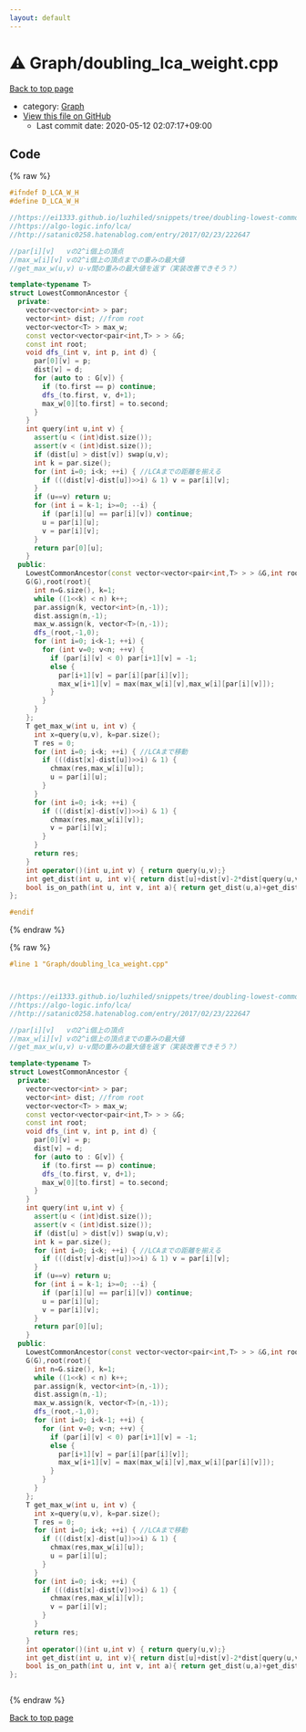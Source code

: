 ```yaml
---
layout: default
---
```


<!-- mathjax config similar to math.stackexchange -->
<script type="text/javascript" async
  src="https://cdnjs.cloudflare.com/ajax/libs/mathjax/2.7.5/MathJax.js?config=TeX-MML-AM_CHTML">
</script>
<script type="text/x-mathjax-config">
  MathJax.Hub.Config({
    TeX: { equationNumbers: { autoNumber: "AMS" }},
    tex2jax: {
      inlineMath: [ ['$','$'] ],
      processEscapes: true
    },
    "HTML-CSS": { matchFontHeight: false },
    displayAlign: "left",
    displayIndent: "2em"
  });
</script>

<script type="text/javascript" src="https://cdnjs.cloudflare.com/ajax/libs/jquery/3.4.1/jquery.min.js"></script>
<script src="https://cdn.jsdelivr.net/npm/jquery-balloon-js@1.1.2/jquery.balloon.min.js" integrity="sha256-ZEYs9VrgAeNuPvs15E39OsyOJaIkXEEt10fzxJ20+2I=" crossorigin="anonymous"></script>
<script type="text/javascript" src="../../assets/js/copy-button.js"></script>
<link rel="stylesheet" href="../../assets/css/copy-button.css" />


# :warning: Graph/doubling_lca_weight.cpp

<a href="../../index.html">Back to top page</a>

* category: <a href="../../index.html#4cdbd2bafa8193091ba09509cedf94fd">Graph</a>
* <a href="{{ site.github.repository_url }}/blob/master/Graph/doubling_lca_weight.cpp">View this file on GitHub</a>
    - Last commit date: 2020-05-12 02:07:17+09:00




## Code

<a id="unbundled"></a>
{% raw %}
```cpp
#ifndef D_LCA_W_H
#define D_LCA_W_H

//https://ei1333.github.io/luzhiled/snippets/tree/doubling-lowest-common-ancestor.html
//https://algo-logic.info/lca/
//http://satanic0258.hatenablog.com/entry/2017/02/23/222647

//par[i][v]   vの2^i個上の頂点
//max_w[i][v] vの2^i個上の頂点までの重みの最大値
//get_max_w(u,v) u-v間の重みの最大値を返す（実装改善できそう？）

template<typename T>
struct LowestCommonAncestor {
  private:
    vector<vector<int> > par;
    vector<int> dist; //from root
    vector<vector<T> > max_w;
    const vector<vector<pair<int,T> > > &G;
    const int root;
    void dfs_(int v, int p, int d) {
      par[0][v] = p;
      dist[v] = d;
      for (auto to : G[v]) {
        if (to.first == p) continue; 
        dfs_(to.first, v, d+1);
        max_w[0][to.first] = to.second;
      }
    }
    int query(int u,int v) {
      assert(u < (int)dist.size());
      assert(v < (int)dist.size());
      if (dist[u] > dist[v]) swap(u,v);
      int k = par.size();
      for (int i=0; i<k; ++i) { //LCAまでの距離を揃える
        if (((dist[v]-dist[u])>>i) & 1) v = par[i][v];
      }
      if (u==v) return u;
      for (int i = k-1; i>=0; --i) {
        if (par[i][u] == par[i][v]) continue;
        u = par[i][u];
        v = par[i][v];
      }
      return par[0][u];
    }
  public:
    LowestCommonAncestor(const vector<vector<pair<int,T> > > &G,int root=0):
    G(G),root(root){
      int n=G.size(), k=1;
      while ((1<<k) < n) k++;
      par.assign(k, vector<int>(n,-1));
      dist.assign(n,-1);
      max_w.assign(k, vector<T>(n,-1));
      dfs_(root,-1,0);
      for (int i=0; i<k-1; ++i) {
        for (int v=0; v<n; ++v) {
          if (par[i][v] < 0) par[i+1][v] = -1;
          else {
            par[i+1][v] = par[i][par[i][v]];
            max_w[i+1][v] = max(max_w[i][v],max_w[i][par[i][v]]);
          }
        }
      }
    };
    T get_max_w(int u, int v) {
      int x=query(u,v), k=par.size();
      T res = 0;
      for (int i=0; i<k; ++i) { //LCAまで移動
        if (((dist[x]-dist[u])>>i) & 1) {
          chmax(res,max_w[i][u]);
          u = par[i][u];
        }
      }
      for (int i=0; i<k; ++i) {
        if (((dist[x]-dist[v])>>i) & 1) {
          chmax(res,max_w[i][v]);
          v = par[i][v];
        }
      }
      return res;
    }
    int operator()(int u,int v) { return query(u,v);}
    int get_dist(int u, int v){ return dist[u]+dist[v]-2*dist[query(u,v)];}
    bool is_on_path(int u, int v, int a){ return get_dist(u,a)+get_dist(a,v)==get_dist(u,v);}
};

#endif
```
{% endraw %}

<a id="bundled"></a>
{% raw %}
```cpp
#line 1 "Graph/doubling_lca_weight.cpp"



//https://ei1333.github.io/luzhiled/snippets/tree/doubling-lowest-common-ancestor.html
//https://algo-logic.info/lca/
//http://satanic0258.hatenablog.com/entry/2017/02/23/222647

//par[i][v]   vの2^i個上の頂点
//max_w[i][v] vの2^i個上の頂点までの重みの最大値
//get_max_w(u,v) u-v間の重みの最大値を返す（実装改善できそう？）

template<typename T>
struct LowestCommonAncestor {
  private:
    vector<vector<int> > par;
    vector<int> dist; //from root
    vector<vector<T> > max_w;
    const vector<vector<pair<int,T> > > &G;
    const int root;
    void dfs_(int v, int p, int d) {
      par[0][v] = p;
      dist[v] = d;
      for (auto to : G[v]) {
        if (to.first == p) continue; 
        dfs_(to.first, v, d+1);
        max_w[0][to.first] = to.second;
      }
    }
    int query(int u,int v) {
      assert(u < (int)dist.size());
      assert(v < (int)dist.size());
      if (dist[u] > dist[v]) swap(u,v);
      int k = par.size();
      for (int i=0; i<k; ++i) { //LCAまでの距離を揃える
        if (((dist[v]-dist[u])>>i) & 1) v = par[i][v];
      }
      if (u==v) return u;
      for (int i = k-1; i>=0; --i) {
        if (par[i][u] == par[i][v]) continue;
        u = par[i][u];
        v = par[i][v];
      }
      return par[0][u];
    }
  public:
    LowestCommonAncestor(const vector<vector<pair<int,T> > > &G,int root=0):
    G(G),root(root){
      int n=G.size(), k=1;
      while ((1<<k) < n) k++;
      par.assign(k, vector<int>(n,-1));
      dist.assign(n,-1);
      max_w.assign(k, vector<T>(n,-1));
      dfs_(root,-1,0);
      for (int i=0; i<k-1; ++i) {
        for (int v=0; v<n; ++v) {
          if (par[i][v] < 0) par[i+1][v] = -1;
          else {
            par[i+1][v] = par[i][par[i][v]];
            max_w[i+1][v] = max(max_w[i][v],max_w[i][par[i][v]]);
          }
        }
      }
    };
    T get_max_w(int u, int v) {
      int x=query(u,v), k=par.size();
      T res = 0;
      for (int i=0; i<k; ++i) { //LCAまで移動
        if (((dist[x]-dist[u])>>i) & 1) {
          chmax(res,max_w[i][u]);
          u = par[i][u];
        }
      }
      for (int i=0; i<k; ++i) {
        if (((dist[x]-dist[v])>>i) & 1) {
          chmax(res,max_w[i][v]);
          v = par[i][v];
        }
      }
      return res;
    }
    int operator()(int u,int v) { return query(u,v);}
    int get_dist(int u, int v){ return dist[u]+dist[v]-2*dist[query(u,v)];}
    bool is_on_path(int u, int v, int a){ return get_dist(u,a)+get_dist(a,v)==get_dist(u,v);}
};



```
{% endraw %}

<a href="../../index.html">Back to top page</a>

